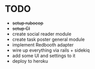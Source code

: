 # TODO

* <del>setup rubocop</del>
* <del>setup CI </del>
* create social reader module
* create task poster general module
* implement Redbooth adapter
* wire up everything via rails + sidekiq
* add some UI and settings to it
* deploy to heroku
